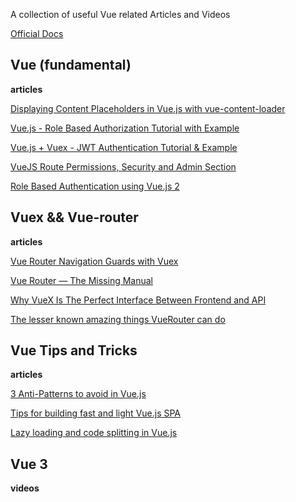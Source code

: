A collection of useful Vue related Articles and Videos

[Official Docs](https://vuejs.org/v2/guide/)

## Vue (fundamental)

**articles**

[Displaying Content Placeholders in Vue.js with vue-content-loader](https://alligator.io/vuejs/vue-content-loader/)

[Vue.js - Role Based Authorization Tutorial with Example](https://jasonwatmore.com/post/2019/03/08/vuejs-role-based-authorization-tutorial-with-example)

[Vue.js + Vuex - JWT Authentication Tutorial & Example](https://jasonwatmore.com/post/2018/07/06/vue-vuex-jwt-authentication-tutorial-example)

[VueJS Route Permissions, Security and Admin Section](https://serversideup.net/vuejs-route-permissions-security-and-admin-section/)

[Role Based Authentication using Vue.js 2](https://medium.com/@manojkumar_88220/role-based-authentication-using-vue-js-2-f54e18498019)


## Vuex && Vue-router

**articles**

[Vue Router Navigation Guards with Vuex](https://serversideup.net/vue-router-navigation-guards-vuex/)

[Vue Router — The Missing Manual](https://blog.webf.zone/vue-router-the-missing-manual-ce51c21430b0)

[Why VueX Is The Perfect Interface Between Frontend and API](https://zendev.com/2018/05/21/vuex-perfect-interface-frontend-backend.html)

[The lesser known amazing things VueRouter can do](https://dev.to/napoleon039/the-lesser-known-amazing-things-vuerouter-can-do-25di)



## Vue Tips and Tricks

**articles**

[3 Anti-Patterns to avoid in Vue.js](https://www.binarcode.com/blog/3-anti-patterns-to-avoid-in-vuejs/)

[Tips for building fast and light Vue.js SPA](https://www.binarcode.com/blog/tips-for-building-lighter-and-more-performant-vuejs-spa/)

[Lazy loading and code splitting in Vue.js](https://vueschool.io/articles/vuejs-tutorials/lazy-loading-and-code-splitting-in-vue-js/)

## Vue 3


**videos**

